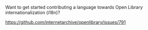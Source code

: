 Want to get started contributing a language towards Open Library internationalization (i18n)?

https://github.com/internetarchive/openlibrary/issues/791

